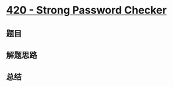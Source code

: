 # [420 - Strong Password Checker](https://leetcode.com/problems/strong-password-checker/)

## 题目


## 解题思路


## 总结


